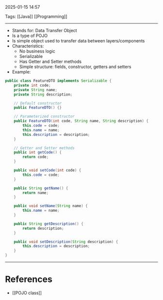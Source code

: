 2025-01-15 14:57

Tags: [[Java]] [[Programming]]

---

- Stands for: Data Transfer Object
- Is a type of POJO
- Is simple object used to transfer data between layers/components
- Characteristics:
  - No business logic
  - Serializable
  - Has Getter and Setter methods
  - Simple structure: fields, constructor, getters and setters
- Example:

```java
public class FeatureDTO implements Serializable {
    private int code;
    private String name;
    private String description;

    // Default constructor
    public FeatureDTO() {}

    // Parameterized constructor
    public FeatureDTO(int code, String name, String description) {
        this.code = code;
        this.name = name;
        this.description = description;
    }

    // Getter and Setter methods
    public int getCode() {
        return code;
    }

    public void setCode(int code) {
        this.code = code;
    }

    public String getName() {
        return name;
    }

    public void setName(String name) {
        this.name = name;
    }

    public String getDescription() {
        return description;
    }

    public void setDescription(String description) {
        this.description = description;
    }
}
```

---

# References

- [[POJO class]]
